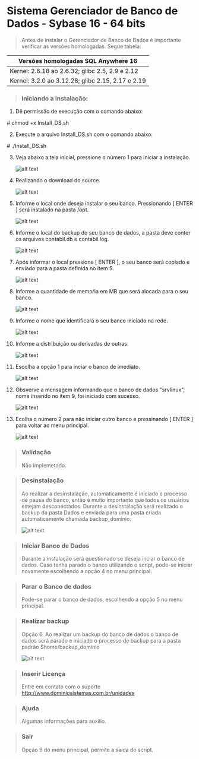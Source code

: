 <h1>Sistema Gerenciador de Banco de Dados - Sybase 16 - 64 bits</h1><p>

>Antes de instalar o Gerenciador de Banco de Dados é importante verificar as versões homologadas. Segue tabela:<p>

|       Versões homologadas SQL Anywhere 16          |
|----------------------------------------------------|
| Kernel: 2.6.18 ao 2.6.32; glibc 2.5, 2.9 e 2.12    |
| Kernel: 3.2.0 ao 3.12.28; glibc 2.15, 2.17 e 2.19  |

>### Iniciando a instalação:
1. Dê permissão de execução com o comando abaixo:
<p># chmod +x Install_DS.sh</p>

2. Execute o arquivo Install_DS.sh com o comando abaixo:
<p># ./Install_DS.sh</p>

3. Veja abaixo a tela inicial, pressione o número 1 para iniciar a instalação. <p>
![alt text](http://opensourcesolution.com.br/sybase/instalacao/instalacao_img_01.png "Tela inicial") 

4. Realizando o download do source.<p>
![alt text](http://opensourcesolution.com.br/sybase/instalacao/instalacao_img_02.png)

5. Informe o local onde deseja instalar o seu banco. Pressionando [ ENTER ] será instalado na pasta /opt.<p>
![alt text](http://opensourcesolution.com.br/sybase/instalacao/instalacao_img_03.png)

6. Informe o local do backup do seu banco de dados, a pasta deve conter os arquivos contabil.db e contabil.log.<p>
![alt text](http://opensourcesolution.com.br/sybase/instalacao/instalacao_img_04.png)

7. Após informar o local pressione [ ENTER ], o seu banco será copiado e enviado para a pasta definida no item 5.<p>
![alt text](http://opensourcesolution.com.br/sybase/instalacao/instalacao_img_05.png)

8. Informe a quantidade de memoŕia em MB que será alocada para o seu banco.<p>
![alt text](http://opensourcesolution.com.br/sybase/instalacao/instalacao_img_06.png)

9. Informe o nome que identificará o seu banco iniciado na rede.<p>
![alt text](http://opensourcesolution.com.br/sybase/instalacao/instalacao_img_07.png)

10. Informe a distribuição ou derivadas de outras.<p>
![alt text](http://opensourcesolution.com.br/sybase/instalacao/instalacao_img_08.png)

11. Escolha a opção 1 para inciar o banco de imediato.<p>
![alt text](http://opensourcesolution.com.br/sybase/instalacao/instalacao_img_09.png)

12. Obsverve a mensagem informando que o banco de dados "srvlinux", nome inserido no item 9, foi iniciado com sucesso.<p>
![alt text](http://opensourcesolution.com.br/sybase/instalacao/instalacao_img_10.png)

13. Ecolha o número 2 para não iniciar outro banco e pressinando [ ENTER ] para voltar ao menu principal.<p>
![alt text](http://opensourcesolution.com.br/sybase/instalacao/instalacao_img_11.png)<p>

>### Validação
> Não implemetado.

>### Desinstalação
> Ao realizar a desinstalação, automaticamente é iniciado o processo de pausa do banco, então é muito importante que todos os usuários estejam desconectados. Durante a desinstalação será realizado o backup da pasta Dados e enviada para uma pasta criada automaticamente chamada backup_dominio.<p>
![alt text](http://opensourcesolution.com.br/sybase/desinstalacao.png)<p>

>### Iniciar Banco de Dados
> Durante a instalação será questionado se deseja inciar o banco de dados. Caso tenha parado o banco utilizando o script, pode-se iniciar novamente escolhendo a opção 4 no menu principal.

>### Parar o Banco de dados
> Pode-se parar o banco de dados, escolhendo a opção 5 no menu principal.

>### Realizar backup
> Opção 6. Ao realizar um backup do banco de dados o banco de dados será parado e iniciado o processo de backup para a pasta padrão $home/backup_dominio<p>
![alt text](http://opensourcesolution.com.br/sybase/backup.png)<p>

>### Inserir Licença
> Entre em contato com o suporte http://www.dominiosistemas.com.br/unidades

>### Ajuda
> Algumas informações para auxílio.

>### Sair
> Opção 9 do menu principal, permite a saída do script.
